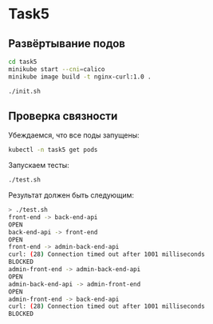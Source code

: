 # Task5

## Развёртывание подов

```bash
cd task5
minikube start --cni=calico
minikube image build -t nginx-curl:1.0 .
```

```bash
./init.sh
```

## Проверка связности

Убеждаемся, что все поды запущены:

```bash
kubectl -n task5 get pods
```

Запускаем тесты:

```bash
./test.sh
```

Результат должен быть следующим:

```bash
> ./test.sh
front-end -> back-end-api
OPEN
back-end-api -> front-end
OPEN
front-end -> admin-back-end-api
curl: (28) Connection timed out after 1001 milliseconds
BLOCKED
admin-front-end -> admin-back-end-api
OPEN
admin-back-end-api -> admin-front-end
OPEN
admin-front-end -> back-end-api
curl: (28) Connection timed out after 1001 milliseconds
BLOCKED
```
